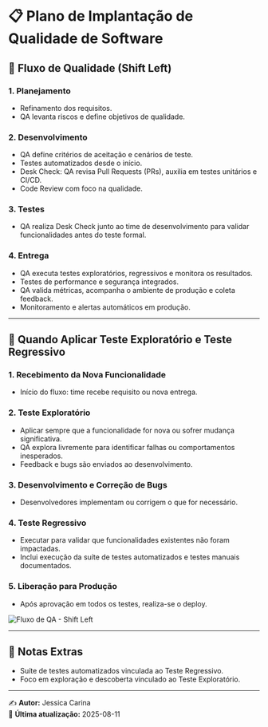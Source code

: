 # 📋 Plano de Implantação de Qualidade de Software

## 🚀 Fluxo de Qualidade (Shift Left)

### 1. Planejamento
- Refinamento dos requisitos.
- QA levanta riscos e define objetivos de qualidade.

### 2. Desenvolvimento
- QA define critérios de aceitação e cenários de teste.
- Testes automatizados desde o início.
- Desk Check: QA revisa Pull Requests (PRs), auxilia em testes unitários e CI/CD.
- Code Review com foco na qualidade.

### 3. Testes
- QA realiza Desk Check junto ao time de desenvolvimento para validar funcionalidades antes do teste formal.

### 4. Entrega
- QA executa testes exploratórios, regressivos e monitora os resultados.
- Testes de performance e segurança integrados.
- QA valida métricas, acompanha o ambiente de produção e coleta feedback.
- Monitoramento e alertas automáticos em produção.

---

## 🧪 Quando Aplicar Teste Exploratório e Teste Regressivo

### 1. Recebimento da Nova Funcionalidade
- Início do fluxo: time recebe requisito ou nova entrega.

### 2. Teste Exploratório
- Aplicar sempre que a funcionalidade for nova ou sofrer mudança significativa.
- QA explora livremente para identificar falhas ou comportamentos inesperados.
- Feedback e bugs são enviados ao desenvolvimento.

### 3. Desenvolvimento e Correção de Bugs
- Desenvolvedores implementam ou corrigem o que for necessário.

### 4. Teste Regressivo
- Executar para validar que funcionalidades existentes não foram impactadas.
- Inclui execução da suíte de testes automatizados e testes manuais documentados.

### 5. Liberação para Produção
- Após aprovação em todos os testes, realiza-se o deploy.

![Fluxo de QA - Shift Left](<img width="3900" height="663" alt="image" src="https://github.com/user-attachments/assets/6d29c6e5-6c25-4365-827b-dac8297526c2" />)

---

## 📌 Notas Extras
- Suíte de testes automatizados vinculada ao Teste Regressivo.
- Foco em exploração e descoberta vinculado ao Teste Exploratório.

---

✍ **Autor:** Jessica Carina  
📅 **Última atualização:** 2025-08-11
